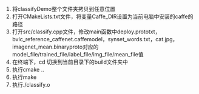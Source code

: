1. 将classifyDemo整个文件夹拷贝到任意位置
2. 打开CMakeLists.txt文件，将变量Caffe_DIR设置为当前电脑中安装的caffe的路径
3. 打开src/classify.cpp文件，修改main函数中deploy.prototxt，bvlc_reference_caffenet.caffemodel，synset_words.txt，cat.jpg，imagenet_mean.binaryproto对应的
model_file/trained_file/label_file/img_file/mean_file值
4. 在终端下，cd 切换到当前目录下的build文件夹中
5. 执行cmake ..
6. 执行make
7. 执行./classify.o